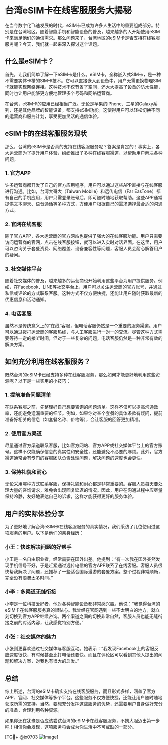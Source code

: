 # 台湾eSIM卡在线客服服务大揭秘

在当今数字化飞速发展的时代，eSIM卡已成为许多人生活中的重要组成部分。特别是在台湾地区，随着智能手机和智能设备的普及，越来越多的人开始使用eSIM卡来满足他们的通信需求。那么问题来了，台湾地区的eSIM卡是否支持在线客服服务呢？今天，我们就一起来深入探讨这个话题。

## 什么是eSIM卡？

首先，让我们简单了解一下eSIM卡是什么。eSIM卡，全称嵌入式SIM卡，是一种不需要实体卡槽的SIM卡技术。它可以直接嵌入到设备中，用户无需更换物理SIM卡就能实现网络连接。这种技术不仅节省了空间，还大大提高了设备的防水性能，同时也让用户能够更方便地管理多个号码和网络运营商。

在台湾，eSIM卡的应用已经相当广泛。无论是苹果的iPhone、三星的Galaxy系列，还是其他品牌的智能设备，都支持eSIM功能。这使得用户可以轻松切换不同的运营商和服务计划，享受更加灵活的通信体验。

## eSIM卡的在线客服服务现状

那么，台湾的eSIM卡是否真的支持在线客服服务呢？答案是肯定的！事实上，各大运营商为了提升用户体验，纷纷推出了多种在线客服渠道，以帮助用户解决各种问题。

### 1. 官方APP

许多运营商都开发了自己的官方应用程序，用户可以通过这些APP直接与在线客服进行沟通。比如，台湾大哥大（Taiwan Mobile）和远传电信（Far EasTone）都有自己的手机应用，用户只需登录账号后，即可随时随地获取帮助。这些APP通常提供文本聊天、语音通话等多种方式，方便用户根据自己的需求选择最合适的沟通方式。

### 2. 官网在线客服

除了官方APP，各大运营商的官方网站也提供了强大的在线客服功能。用户只需要访问运营商的官网，点击在线客服按钮，就可以进入实时对话界面。在这里，用户可以咨询关于套餐资费、网络覆盖、设备兼容性等问题，客服人员会耐心解答用户的疑问。

### 3. 社交媒体平台

随着社交媒体的普及，越来越多的运营商也开始利用这些平台为用户提供服务。例如，在Facebook、LINE等社交平台上，用户可以关注运营商的官方账号，并通过私信或评论的方式联系客服。这种方式不仅方便快捷，还能让用户随时获取最新的优惠信息和活动通知。

### 4. 电话客服

虽然不是传统意义上的“在线”客服，但电话客服仍然是一个重要的服务渠道。用户可以通过拨打运营商的客服热线，与人工客服进行一对一的交流。尽管这种方式需要等待一定的接听时间，但对于一些复杂的问题，电话客服仍然是一种非常有效的解决方案。

## 如何充分利用在线客服服务？

既然台湾的eSIM卡已经支持多种在线客服服务，那么如何才能更好地利用这些资源呢？以下是一些实用的小技巧：

### 1. 提前准备问题清单

在联系客服之前，先整理好自己想要咨询的问题清单。这样不仅可以提高沟通效率，还能避免遗漏重要的细节。例如，如果你对某个套餐的具体条款有疑问，提前准备好相关的信息（如套餐名称、价格等），会让客服的回答更加精准。

### 2. 使用官方渠道

尽量通过官方渠道联系客服，比如官方网站、官方APP或社交媒体平台上的官方账号。这样不仅能确保信息的真实性和安全性，还能避免不必要的麻烦。此外，官方渠道通常会有专门的客服团队负责处理问题，解决问题的速度也会更快。

### 3. 保持礼貌和耐心

无论采用哪种方式联系客服，保持礼貌和耐心都是非常重要的。客服人员每天要处理大量的咨询请求，难免会出现回复延迟的情况。因此，用户在沟通过程中应尽量保持冷静，友好地表达自己的诉求，这样才能获得更好的服务体验。

## 用户的实际体验分享

为了更好地了解台湾eSIM卡在线客服服务的真实情况，我们采访了几位使用过这项服务的用户。以下是他们的亲身经历：

### 小王：快速解决问题的好帮手

小王是一名自由职业者，经常需要在国外出差。他提到：“有一次我在国外突然发现手机信号不好，于是赶紧通过远传电信的官方APP联系了在线客服。客服人员很快帮我解决了问题，还推荐了一些适合国际漫游的套餐方案。整个过程非常顺畅，完全没有浪费太多时间。”

### 小李：多渠道无缝衔接

小李是一位科技爱好者，他对各种智能设备都非常感兴趣。他说：“我觉得台湾的eSIM卡在线客服服务真的很贴心。我曾经在官网遇到一些不太明白的地方，就立刻切换到官方APP继续咨询。两个渠道之间的切换非常自然，客服人员也能无缝衔接之前的对话内容，让我感觉特别方便。”

### 小张：社交媒体的魅力

小张则更喜欢通过社交媒体与客服互动。她表示：“我发现Facebook上的客服反应速度很快，有时候甚至比打电话还要快。而且在评论区可以看到其他人提出的问题和解决方案，对我也有很大的启发。”

## 总结

综上所述，台湾的eSIM卡确实支持在线客服服务，而且形式多样，涵盖了官方APP、官网、社交媒体等多个平台。这些服务不仅方便快捷，还能让用户随时随地获取所需的支持。当然，要想充分发挥这些服务的优势，还需要用户自身做好充分的准备，合理利用各种资源。

如果你还在犹豫是否应该尝试台湾的eSIM卡在线客服服务，不妨大胆迈出第一步吧！相信你会发现，这项服务将会成为你生活中不可或缺的一部分。

[TG💪+ @jx0703 ![Image](https://github.com/user-attachments/assets/dbca1d08-cadb-493c-b0ec-ad6f7a83f270)]